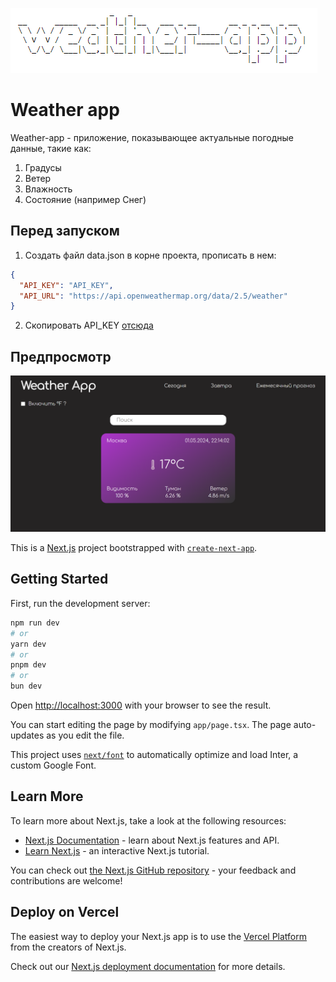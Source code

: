 ![Logo](image.png)

# Weather app

Weather-app - приложение, показывающее актуальные погодные данные, такие как:

1. Градусы
2. Ветер
3. Влажность
4. Состояние (например Снег)

## Перед запуском

1. Создать файл data.json в корне проекта, прописать в нем:

```json
{
  "API_KEY": "API_KEY",
  "API_URL": "https://api.openweathermap.org/data/2.5/weather"
}
```

2. Скопировать API_KEY [отсюда](https://home.openweathermap.org/api_keys)

## Предпросмотр

![Preview](public/forgithub.png)

This is a [Next.js](https://nextjs.org/) project bootstrapped with [`create-next-app`](https://github.com/vercel/next.js/tree/canary/packages/create-next-app).

## Getting Started

First, run the development server:

```bash
npm run dev
# or
yarn dev
# or
pnpm dev
# or
bun dev
```

Open [http://localhost:3000](http://localhost:3000) with your browser to see the result.

You can start editing the page by modifying `app/page.tsx`. The page auto-updates as you edit the file.

This project uses [`next/font`](https://nextjs.org/docs/basic-features/font-optimization) to automatically optimize and load Inter, a custom Google Font.

## Learn More

To learn more about Next.js, take a look at the following resources:

- [Next.js Documentation](https://nextjs.org/docs) - learn about Next.js features and API.
- [Learn Next.js](https://nextjs.org/learn) - an interactive Next.js tutorial.

You can check out [the Next.js GitHub repository](https://github.com/vercel/next.js/) - your feedback and contributions are welcome!

## Deploy on Vercel

The easiest way to deploy your Next.js app is to use the [Vercel Platform](https://vercel.com/new?utm_medium=default-template&filter=next.js&utm_source=create-next-app&utm_campaign=create-next-app-readme) from the creators of Next.js.

Check out our [Next.js deployment documentation](https://nextjs.org/docs/deployment) for more details.

